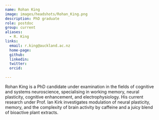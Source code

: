 ```yaml
---
name: Rohan King
image: images/headshots/Rohan_King.png
description: PhD graduate
role: postdoc
group: current
aliases:
  - R. King
links:
  email: r.king@auckland.ac.nz
  home-page:
  github: 
  linkedin:
  twitter: 
  orcid:
  
---
```


Rohan King is a PhD candidate under examination in the fields of cognitive and systems neuroscience, specialising in working memory, neural plasticity, cognitive enhancement, and electrophysiology. His current research under Prof. Ian Kirk investigates modulation of neural plasticity, memory, and the complexity of brain activity by caffeine and a juicy blend of bioactive plant extracts.
